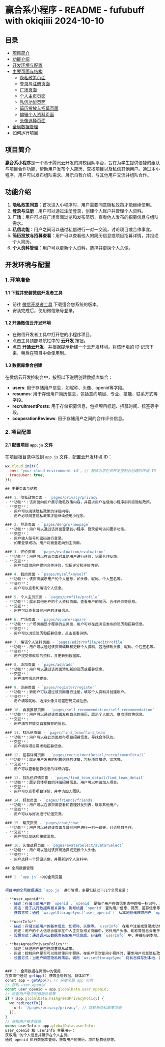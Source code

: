 # 赢合系小程序 - README - fufubuff with okiqiiii 2024-10-10

## 目录
- [项目简介](#项目简介)
- [功能介绍](#功能介绍)
- [开发环境与配置](#开发环境与与配置)
- [主要页面与结构](#主要页面与结构)
  - [隐私政策页面](#隐私政策页面)
  - [登录与注册页面](#登录与注册页面)
  - [广场页面](#广场页面)
  - [个人主页页面](#个人主页页面)
  - [私信功能页面](#私信功能页面)
  - [简历投放与招募页面](#简历投放与招募页面)
  - [编辑个人资料页面](#编辑个人资料页面)
  - [头像选择页面](#头像选择页面)
- [全局数据管理](#全局数据管理)
- [如何运行项目](#如何运行项目)

## 项目简介
**赢合系小程序**是一个基于腾讯云开发的跨校组队平台，旨在为学生提供便捷的组队与项目合作功能，帮助用户发布个人简历、查找项目以及私信其他用户。通过本小程序，用户可以发布组队需求、展示自我介绍，与其他用户交流并组队合作。

## 功能介绍
1. **隐私政策同意**：首次进入小程序时，用户需要同意隐私政策才能继续使用。
2. **登录与注册**：用户可以通过注册登录，创建个人账户并管理个人资料。
3. **广场**：用户可以在广场页面浏览和发布简历、查看他人发布的招募信息与组队需求。
4. **私信功能**：用户之间可以通过私信进行一对一交流，讨论项目或合作事宜。
5. **简历投放与招募查看**：用户可以查看他人的简历信息或项目招募详情，并投递个人简历。
6. **个人资料管理**：用户可以更新个人资料，选择并更换个人头像。

## 开发环境与配置

### 1. 环境准备

#### 1.1 下载并安装微信开发者工具
- 前往 [微信开发者工具](https://developers.weixin.qq.com/miniprogram/dev/devtools/download.html) 下载适合您系统的版本。
- 安装完成后，使用微信账号登录。

#### 1.2 开通微信云开发环境
- 在微信开发者工具中打开您的小程序项目。
- 点击工具顶部导航栏中的 **云开发** 按钮。
- 点击 **开通云开发**，并根据提示新建一个云开发环境。将该环境的 ID 记录下来，稍后在项目中会使用到。

#### 1.3 数据库集合创建
在微信云开发控制台中，按照以下说明创建数据库集合：

- **users**: 用于存储用户信息，如昵称、头像、openid等字段。
- **resumes**: 用于存储用户简历信息，包括意向项目、专业、技能、联系方式等字段。
- **recruitmentPosts**: 用于存储招募信息，包括项目标题、招募时间、标签等字段。
- **cooperationReviews**: 用于存储用户之间的合作评价信息。

### 2. 项目配置

#### 2.1 配置项目 `app.js` 文件
在项目根目录中找到 `app.js` 文件，配置云开发环境 ID：

```javascript
wx.cloud.init({
  env: 'your-cloud-environment-id', // 替换为您在云开发控制台创建的环境 ID
  traceUser: true,
});

## 主要页面与结构

### 1. 隐私政策页面 - `pages/privacy/privacy`
- **功能**：该页面向用户展示隐私政策内容，并要求用户在使用小程序前同意隐私政策。
- **交互**：
  - 用户可以阅读隐私政策的详细内容。
  - 用户必须同意隐私政策才能继续使用小程序。

### 2. 登录页面 - `pages/dengru/newpage`
- **功能**：用户可以通过该页面登录到小程序，登录后可访问更多功能。
- **交互**：
  - 用户输入账号和密码进行登录。
  - 如果登录成功，用户将被重定向到主页面。

### 3. 评价页面 - `pages/evaluation/evaluation`
- **功能**：用户可以在该页面对其他用户进行评价，记录合作反馈。
- **交互**：
  - 用户为其他用户提供合作评价，包括评分和评价内容。

### 4. 我的页面 - `pages/myself/myself`
- **功能**：该页面展示用户的个人信息，如头像、昵称、个人签名等。
- **交互**：
  - 用户可以查看和编辑个人信息。

### 5. 个人主页页面 - `pages/profile/profile`
- **功能**：展示其他用户的个人资料页面，查看用户的简历、合作评价等信息。
- **交互**：
  - 用户可以查看其他用户的详细信息。

### 6. 广场页面 - `pages/square/square`
- **功能**：广场页面是小程序的主页面，用户可以在此浏览发布的简历和招募信息。
- **交互**：
  - 用户可以浏览简历和招募信息，点击查看详情。

### 7. 编辑个人资料页面 - `pages/editProfile/editProfile`
- **功能**：用户可以通过该页面编辑和更新个人资料，包括修改头像、昵称、个性签名等。
- **交互**：
  - 用户提交修改后的资料，并更新到数据库。

### 8. 添加页面 - `pages/add/add`
- **功能**：用户可以通过该页面添加新的简历或招募信息。
- **交互**：
  - 用户填写信息并提交。

### 9. 注册页面 - `pages/register/register`
- **功能**：新用户可以通过该页面进行注册，填写个人资料并创建账户。
- **交互**：
  - 用户填写昵称、选择头像并设置密码完成注册。

### 10. 自我推荐页面 - `pages/self_recommendation/self_recommendation`
- **功能**：用户可以通过该页面发布自己的简历，展示个人能力、意向项目等信息。
- **交互**：
  - 用户填写并提交自我推荐的信息。

### 11. 找队伍页面 - `pages/find_team/find_team`
- **功能**：用户可以在此页面发布项目招募信息，寻找合作队友。
- **交互**：
  - 用户填写项目需求和招募信息。

### 12. 招募详情页面 - `pages/recruitmentDetail/recruitmentDetail`
- **功能**：展示用户发布的招募信息的详情，包括项目描述、需求等。
- **交互**：
  - 用户可以查看招募信息的详细内容。

### 13. 找队伍详情页面 - `pages/find_team_detail/find_team_detail`
- **功能**：展示具体项目的详细招募信息，用户可以申请加入项目。
- **交互**：
  - 用户可以查看项目详情，并申请加入团队。

### 14. 好友页面 - `pages/friends/friends`
- **功能**：用户可以在该页面查看和管理好友列表，联系其他用户。
- **交互**：
  - 用户可以与好友进行私信交流。

### 15. 聊天页面 - `pages/chat/chat`
- **功能**：用户可以通过该页面与其他用户进行一对一聊天，讨论项目合作。
- **交互**：
  - 用户可以发送和接收消息。

### 16. 头像选择页面 - `pages/avatarSelect/avatarSelect`
- **功能**：用户可以通过该页面选择或更换个人头像。
- **交互**：
  - 用户选择一个预设头像，并更新到个人资料中。

## 全局数据管理

### 1. `app.js` 中的全局变量


项目中的全局数据通过 `app.js` 进行管理，主要包括以下几个全局变量：

- **user_openid**: 
  - 描述：存储当前用户的 `openid`，`openid` 是每个用户在微信生态中的唯一标识符，用于区分不同用户。
  - 用途：用于执行数据库相关操作，例如根据 `openid` 查询用户信息、简历、招募信息等。
  - 获取方式：通过 `wx.getStorageSync('user_openid')` 从本地存储获取用户 `openid`，并存储在全局变量中。

- **userInfo**: 
  - 描述：存储当前用户的基本信息，如昵称、头像等。`userInfo` 在用户注册或登录成功后被获取并保存。
  - 用途：用户的个人信息会展示在个人主页及相关页面中，另外用户头像、昵称等信息会用于发布简历或参与项目时展示。
  - 设置方式：通过调用云数据库获取用户信息后，存储在 `userInfo` 中，并缓存到本地。

- **hasAgreedPrivacyPolicy**: 
  - 描述：标记用户是否已同意隐私政策。
  - 用途：控制用户是否可以继续使用小程序。在用户首次使用小程序时，要求用户同意隐私政策。如果未同意，则无法访问主页面。
  - 设置方式：当用户同意隐私政策后，调用 `wx.setStorageSync` 将状态保存到本地，并在 `app.js` 中的全局变量中更新状态。


### 2. 全局数据在页面中的使用
在页面中通过 getApp() 获取全局数据，具体如下：
const app = getApp(); // 获取全局 app 实例
// 获取 user_openid
const user_openid = app.globalData.user_openid;
// 检查用户是否同意隐私政策
if (!app.globalData.hasAgreedPrivacyPolicy) {
  wx.redirectTo({
    url: '/pages/privacy/privacy', // 跳转到隐私政策页面
  });
}
// 获取用户基本信息
const userInfo = app.globalData.userInfo;
user_openid 和 userInfo 主要用于：
获取用户的个人信息并展示在个人主页。
通过 openid 执行数据库查询，获取用户的简历、项目招募信息等。
